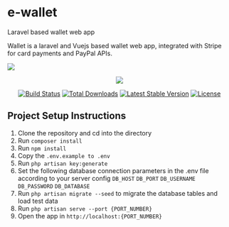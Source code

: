 # e-wallet
Laravel based wallet web app

Wallet is a laravel and Vuejs based wallet web app, integrated with Stripe
for card payments and PayPal APIs.

<img src="screenshots/wallet.png">


<p align="center"><img src="https://laravel.com/assets/img/components/logo-laravel.svg"></p>

<p align="center">
<a href="https://travis-ci.org/laravel/framework"><img src="https://travis-ci.org/laravel/framework.svg" alt="Build Status"></a>
<a href="https://packagist.org/packages/laravel/framework"><img src="https://poser.pugx.org/laravel/framework/d/total.svg" alt="Total Downloads"></a>
<a href="https://packagist.org/packages/laravel/framework"><img src="https://poser.pugx.org/laravel/framework/v/stable.svg" alt="Latest Stable Version"></a>
<a href="https://packagist.org/packages/laravel/framework"><img src="https://poser.pugx.org/laravel/framework/license.svg" alt="License"></a>
</p>

## Project Setup Instructions
1. Clone the repository and cd into the directory
2. Run `composer install`
3. Run `npm install`
4. Copy the `.env.example to .env`
5. Run `php artisan key:generate`
6. Set the following database connection parameters in the .env file according to your server config
    `DB_HOST`
    `DB_PORT`
    `DB_USERNAME`
    `DB_PASSWORD`
    `DB_DATABASE`
7. Run `php artisan migrate --seed` to migrate the database tables and load test data
8. Run `php artisan serve --port {PORT_NUMBER}`
9. Open the app in `http://localhost:{PORT_NUMBER}`